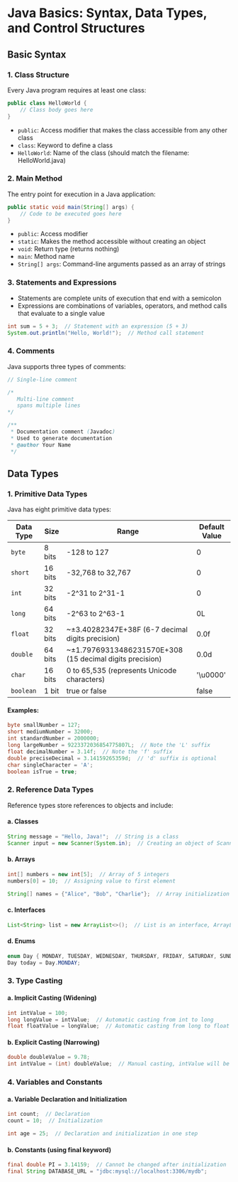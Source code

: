 # Java Basics: Syntax, Data Types, and Control Structures

## Basic Syntax

### 1. Class Structure
Every Java program requires at least one class:

```java
public class HelloWorld {
    // Class body goes here
}
```

- `public`: Access modifier that makes the class accessible from any other class
- `class`: Keyword to define a class
- `HelloWorld`: Name of the class (should match the filename: HelloWorld.java)

### 2. Main Method
The entry point for execution in a Java application:

```java
public static void main(String[] args) {
    // Code to be executed goes here
}
```

- `public`: Access modifier
- `static`: Makes the method accessible without creating an object
- `void`: Return type (returns nothing)
- `main`: Method name
- `String[] args`: Command-line arguments passed as an array of strings

### 3. Statements and Expressions
- Statements are complete units of execution that end with a semicolon
- Expressions are combinations of variables, operators, and method calls that evaluate to a single value

```java
int sum = 5 + 3;  // Statement with an expression (5 + 3)
System.out.println("Hello, World!");  // Method call statement
```

### 4. Comments
Java supports three types of comments:

```java
// Single-line comment

/* 
   Multi-line comment
   spans multiple lines
*/

/**
 * Documentation comment (Javadoc)
 * Used to generate documentation
 * @author Your Name
 */
```

## Data Types

### 1. Primitive Data Types

Java has eight primitive data types:

| Data Type | Size    | Range                                                  | Default Value |
|-----------|---------|--------------------------------------------------------|---------------|
| `byte`    | 8 bits  | -128 to 127                                            | 0             |
| `short`   | 16 bits | -32,768 to 32,767                                      | 0             |
| `int`     | 32 bits | -2^31 to 2^31-1                                        | 0             |
| `long`    | 64 bits | -2^63 to 2^63-1                                        | 0L            |
| `float`   | 32 bits | ~±3.40282347E+38F (6-7 decimal digits precision)       | 0.0f          |
| `double`  | 64 bits | ~±1.79769313486231570E+308 (15 decimal digits precision)| 0.0d         |
| `char`    | 16 bits | 0 to 65,535 (represents Unicode characters)            | '\u0000'      |
| `boolean` | 1 bit   | true or false                                          | false         |

#### Examples:

```java
byte smallNumber = 127;
short mediumNumber = 32000;
int standardNumber = 2000000;
long largeNumber = 9223372036854775807L;  // Note the 'L' suffix
float decimalNumber = 3.14f;  // Note the 'f' suffix
double preciseDecimal = 3.14159265359d;  // 'd' suffix is optional
char singleCharacter = 'A';
boolean isTrue = true;
```

### 2. Reference Data Types

Reference types store references to objects and include:

#### a. Classes
```java
String message = "Hello, Java!";  // String is a class
Scanner input = new Scanner(System.in);  // Creating an object of Scanner class
```

#### b. Arrays
```java
int[] numbers = new int[5];  // Array of 5 integers
numbers[0] = 10;  // Assigning value to first element

String[] names = {"Alice", "Bob", "Charlie"};  // Array initialization
```

#### c. Interfaces
```java
List<String> list = new ArrayList<>();  // List is an interface, ArrayList is a class
```

#### d. Enums
```java
enum Day { MONDAY, TUESDAY, WEDNESDAY, THURSDAY, FRIDAY, SATURDAY, SUNDAY }
Day today = Day.MONDAY;
```

### 3. Type Casting

#### a. Implicit Casting (Widening)
```java
int intValue = 100;
long longValue = intValue;  // Automatic casting from int to long
float floatValue = longValue;  // Automatic casting from long to float
```

#### b. Explicit Casting (Narrowing)
```java
double doubleValue = 9.78;
int intValue = (int) doubleValue;  // Manual casting, intValue will be 9
```

### 4. Variables and Constants

#### a. Variable Declaration and Initialization
```java
int count;  // Declaration
count = 10;  // Initialization

int age = 25;  // Declaration and initialization in one step
```

#### b. Constants (using final keyword)
```java
final double PI = 3.14159;  // Cannot be changed after initialization
final String DATABASE_URL = "jdbc:mysql://localhost:3306/mydb";
```

